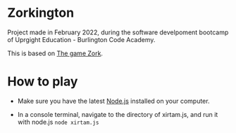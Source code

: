 # Zorkington

Project made in February 2022, during the software develpoment bootcamp of Uprgight Education - Burlington Code Academy.

This is based on [The game Zork](https://en.wikipedia.org/wiki/Zork).

# How to play

- Make sure you have the latest [Node.js](https://nodejs.org/en/) installed on your computer.

- In a console terminal, navigate to the directory of xirtam.js, and run it with node.js ```node xirtam.js```
